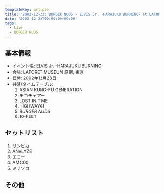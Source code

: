 ```yaml
---
templateKey: article
title: '2002-12-23: BURGER NUDS - ELVIS Jr. -HARAJUKU BURNING- at LAFORET MUSEUM 原宿'
date: '2002-12-23T00:00:00+09:00'
tags:
  - Live
  - BURGER NUDS
---
```

## 基本情報

* イベント名: ELVIS Jr. -HARAJUKU BURNING-
* 会場: LAFORET MUSEUM 原宿, 東京
* 日時: 2002年12月23日
* 共演/タイムテーブル:
  1. ASIAN KUNG-FU GENERATION
  1. チコチェアー
  1. LOST IN TIME
  1. HIGHWAY61
  1. *BURGER NUDS*
  1. 10-FEET

## セットリスト

1. サンビカ
1. ANALYZE
1. エコー
1. AM4:00
1. ミナソコ

## その他

